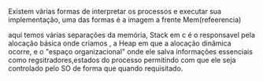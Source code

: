 Existem vãrias formas de interpretar os processos e executar sua implementação, uma das formas é a imagem a frente 
Mem(refeerencia)

aqui temos várias separações da memória, Stack em c é o responsavel pela alocação básica onde criamos , a Heap em que a alocação dinâmica ocorre, e o "espaço organizacional" onde ele salva  informações essenciais como regsitradores,estados do processo permitindo com que ele seja controlado pelo SO de forma que quando requisitado. 